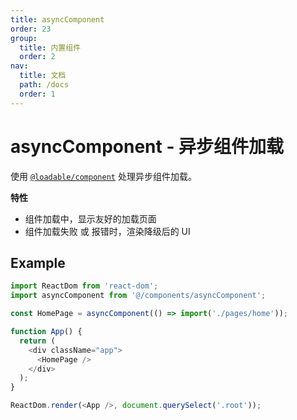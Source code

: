 ```yaml
---
title: asyncComponent
order: 23
group:
  title: 内置组件
  order: 2
nav:
  title: 文档
  path: /docs
  order: 1
---
```


# asyncComponent - 异步组件加载

使用 [`@loadable/component`](https://www.npmjs.com/package/@loadable/component) 处理异步组件加载。

**特性**

- 组件加载中，显示友好的加载页面
- 组件加载失败 或 报错时，渲染降级后的 UI

## Example

```typescript
import ReactDom from 'react-dom';
import asyncComponent from '@/components/asyncComponent';

const HomePage = asyncComponent(() => import('./pages/home'));

function App() {
  return (
    <div className="app">
      <HomePage />
    </div>
  );
}

ReactDom.render(<App />, document.querySelect('.root'));
```

